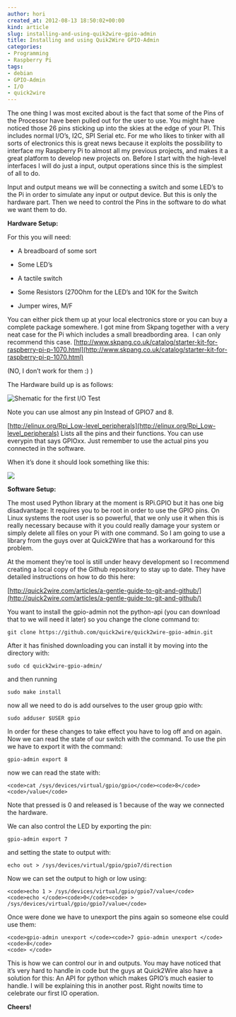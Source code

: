 ```yaml
---
author: hori
created_at: 2012-08-13 18:50:02+00:00
kind: article
slug: installing-and-using-quik2wire-gpio-admin
title: Installing and using Quik2Wire GPIO-Admin
categories:
- Programming
- Raspberry Pi
tags:
- debian
- GPIO-Admin
- I/O
- quick2wire
---
```


The one thing I was most excited about is the fact that some of the Pins of the Processor have been pulled out for the user to use. You might have noticed those 26 pins sticking up into the skies at the edge of your PI. This includes normal I/O’s, I2C, SPI Serial etc. For me who likes to tinker with all sorts of electronics this is great news because it exploits the possibility to interface my Raspberry Pi to almost all my previous projects, and makes it a great platform to develop new projects on. Before I start with the high-level interfaces I will do just a input, output operations since this is the simplest of all to do.

Input and output means we will be connecting a switch and some LED’s to the Pi in order to simulate any input or output device. But this is only the hardware part. Then we need to control the Pins in the software to do what we want them to do.

**Hardware Setup:**

For this you will need:



	
  * A breadboard of some sort

	
  * Some LED’s

	
  * A tactile switch

	
  * Some Resistors (270Ohm for the LED’s and 10K for the Switch

	
  * Jumper wires, M/F


You can either pick them up at your local electronics store or you can buy a complete package somewhere. I got mine from Skpang together with a very neat case for the Pi which includes a small breadbording area.  I can only recommend this case. [http://www.skpang.co.uk/catalog/starter-kit-for-raspberry-pi-p-1070.html](http://www.skpang.co.uk/catalog/starter-kit-for-raspberry-pi-p-1070.html)

(NO, I don’t work for them :) )

The Hardware build up is as follows:

![Shematic for the first I/O Test](/images/2012/GPIO-300x278.jpg)

Note you can use almost any pin Instead of GPIO7 and 8.

[http://elinux.org/Rpi_Low-level_peripherals](http://elinux.org/Rpi_Low-level_peripherals) Lists all the pins and their functions. You can use everypin that says GPIOxx. Just remember to use the actual pins you connected in the software.

When it’s done it should look something like this:

![](/images/2012/GPIO2-1024x613.jpg)

**Software Setup:**

The most used Python library at the moment is RPi.GPIO but it has one big disadvantage: It requires you to be root in order to use the GPIO pins. On Linux systems the root user is so powerful, that we only use it when this is really necessary because with it you could really damage your system or simply delete all files on your Pi with one command. So I am going to use a library from the guys over at Quick2Wire that has a workaround for this problem.

At the moment they’re tool is still under heavy development so I recommend creating a local copy of the Github repository to stay up to date. They have detailed instructions on how to do this here:

[http://quick2wire.com/articles/a-gentle-guide-to-git-and-github/](http://quick2wire.com/articles/a-gentle-guide-to-git-and-github/)

You want to install the gpio-admin not the python-api (you can download that to we will need it later) so you change the clone command to:

    
    git clone https://github.com/quick2wire/quick2wire-gpio-admin.git


After it has finished downloading you can install it by moving into the directory with:

    
    sudo cd quick2wire-gpio-admin/


and then running

    
    sudo make install


now all we need to do is add ourselves to the user group gpio with:

    
    sudo adduser $USER gpio


In order for these changes to take effect you have to log off and on again. Now we can read the state of our switch with the command. To use the pin we have to export it with the command:

    
    gpio-admin export 8


now we can read the state with:

    
    <code>cat /sys/devices/virtual/gpio/gpio</code><code>8</code><code>/value</code>


Note that pressed is 0 and released is 1 because of the way we connected the hardware.

We can also control the LED by exporting the pin:

    
    gpio-admin export 7


and setting the state to output with:

`echo out > /sys/devices/virtual/gpio/gpio7/direction`

Now we can set the output to high or low using:

    
    <code>echo 1 > /sys/devices/virtual/gpio/gpio7/value</code>
    <code>echo </code><code>0</code><code> > /sys/devices/virtual/gpio/gpio7/value</code>


Once were done we have to unexport the pins again so someone else could use them:

    
    <code>gpio-admin unexport </code><code>7 gpio-admin unexport </code><code>8</code>
    <code> </code>


This is how we can control our in and outputs. You may have noticed that it’s very hard to handle in code but the guys at Quick2Wire also have a solution for this: An API for python which makes GPIO’s much easier to handle. I will be explaining this in another post. Right nowits time to celebrate our first IO operation.

**Cheers!**
